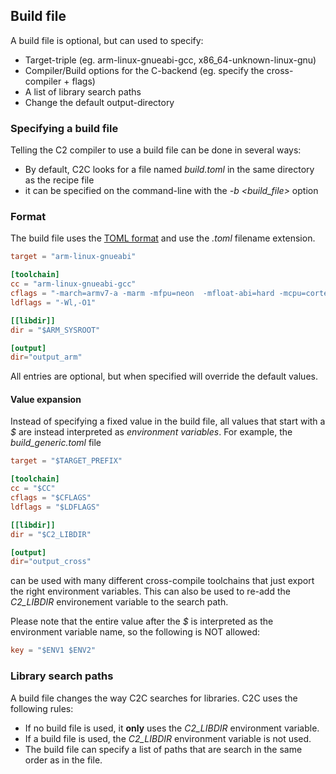 ## Build file

A build file is optional, but can used to specify:

* Target-triple (eg. arm-linux-gnueabi-gcc, x86\_64-unknown-linux-gnu)
* Compiler/Build options for the C-backend (eg. specify the cross-compiler + flags)
* A list of library search paths
* Change the default output-directory


### Specifying a build file
Telling the C2 compiler to use a build file can be done in several ways:

* By default, C2C looks for a file named *build.toml* in the same directory as the recipe file
* it can be specified on the command-line with the *-b <build_file\>* option


### Format
The build file uses the [TOML format](https://github.com/toml-lang/toml) and use
the *.toml* filename extension.

```toml
target = "arm-linux-gnueabi"

[toolchain]
cc = "arm-linux-gnueabi-gcc"
cflags = "-march=armv7-a -marm -mfpu=neon  -mfloat-abi=hard -mcpu=cortex-a9"
ldflags = "-Wl,-O1"

[[libdir]]
dir = "$ARM_SYSROOT"

[output]
dir="output_arm"
```

All entries are optional, but when specified will override the default values.

#### Value expansion

Instead of specifying a fixed value in the build file, all values that start with a *$* are
instead interpreted as *environment variables*. For example, the *build_generic.toml* file

```toml
target = "$TARGET_PREFIX"

[toolchain]
cc = "$CC"
cflags = "$CFLAGS"
ldflags = "$LDFLAGS"

[[libdir]]
dir = "$C2_LIBDIR"

[output]
dir="output_cross"
```

can be used with many different cross-compile toolchains that just export the right
environment variables. This can also be used to re-add the *C2_LIBDIR* environement
variable to the search path.

Please note that the entire value after the *$* is interpreted as the
environment variable name, so the following is NOT allowed:

```toml
key = "$ENV1 $ENV2"
```


### Library search paths
A build file changes the way C2C searches for libraries. C2C uses the following rules:

* If no build file is used, it **only** uses the *C2\_LIBDIR* environment variable.
* If a build file is used, the *C2\_LIBDIR* environment variable is not used.
* The build file can specify a list of paths that are search in the same order as in the file.

